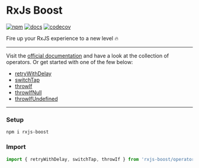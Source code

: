 # RxJs Boost

[![npm](https://img.shields.io/npm/v/rxjs-boost)](https://www.npmjs.com/package/rxjs-boost)
[![docs](https://img.shields.io/badge/docs-rxjs--boost.vercel.app-blueviolet)](https://rxjs-boost.vercel.app/)
[![codecov](https://codecov.io/gh/NiklasPor/rxjs-boost/branch/master/graph/badge.svg)](https://codecov.io/gh/NiklasPor/rxjs-boost)

Fire up your RxJS experience to a new level 🔥

---

Visit the [official documentation](https://rxjs-boost.vercel.app) and have a look at the collection of operators. Or get started with one of the few below:

- [retryWithDelay](https://rxjs-boost.vercel.app/modules/_retry_with_delay_.html)
- [switchTap](https://rxjs-boost.vercel.app/modules/_switch_tap_.html)
- [throwIf](https://rxjs-boost.vercel.app/modules/_throw_if_.html)
- [throwIfNull](https://rxjs-boost.vercel.app/modules/_throw_if_null_.html)
- [throwIfUndefined](https://rxjs-boost.vercel.app/modules/_throw_if_undefined_.html)

---

### Setup

```
npm i rxjs-boost
```

### Import

```ts
import { retryWithDelay, switchTap, throwIf } from 'rxjs-boost/operators';
```
